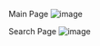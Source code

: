 Main Page
![image](https://github.com/yusufktlk/news-app/assets/71187794/6862da59-39d3-4800-aacf-13745dc82939)

Search Page
![image](https://github.com/yusufktlk/news-app/assets/71187794/34d73177-364a-4b49-9912-d626b21c9721)

